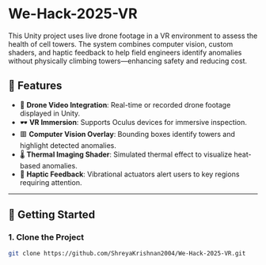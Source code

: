 # We-Hack-2025-VR

This Unity project uses live drone footage in a VR environment to assess the health of cell towers. The system combines computer vision, custom shaders, and haptic feedback to help field engineers identify anomalies without physically climbing towers—enhancing safety and reducing cost.

## 🔧 Features

- 🎥 **Drone Video Integration**: Real-time or recorded drone footage displayed in Unity.
- 🕶️ **VR Immersion**: Supports Oculus devices for immersive inspection.
- 🟥 **Computer Vision Overlay**: Bounding boxes identify towers and highlight detected anomalies.
- 🌡️ **Thermal Imaging Shader**: Simulated thermal effect to visualize heat-based anomalies.
- 🤖 **Haptic Feedback**: Vibrational actuators alert users to key regions requiring attention.

---

## 🚀 Getting Started

### 1. Clone the Project
```bash
git clone https://github.com/ShreyaKrishnan2004/We-Hack-2025-VR.git
